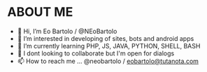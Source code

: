 # ABOUT ME

- 👋 Hi, I’m Eo Bartolo / @NEoBartolo
- 👀 I’m interested in developing of sites, bots and android apps
- 🌱 I’m currently learning PHP, JS, JAVA, PYTHON, SHELL, BASH
- 💞️ I dont looking to collaborate but I'm open for dialogs
- 📫 How to reach me ... @neobartolo / eobartolo@tutanota.com

<!---
NEoBartolo/NEoBartolo is a ✨ special ✨ repository because its `README.md` (this file) appears on your GitHub profile.
You can click the Preview link to take a look at your changes.
--->
